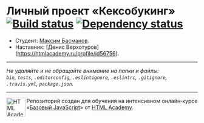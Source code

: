 # Личный проект «Кексобукинг» [![Build status][travis-image]][travis-url] [![Dependency status][dependency-image]][dependency-url]

* Студент: [Максим Басманов](https://up.htmlacademy.ru/javascript/8/user/156554).
* Наставник: [Денис Верхотуров] (https://htmlacademy.ru/profile/id56756).

---

_Не удаляйте и не обращайте внимание на папки и файлы:_<br>
_`bin`, `tests`, `.editorconfig`, `.eslintignore`, `.eslintrc`, `.gitignore`, `.travis.yml`, `package.json`._

---

<a href="https://htmlacademy.ru/intensive/javascript"><img align="left" width="50" height="50" title="HTML Academy" src="https://up.htmlacademy.ru/static/img/intensive/javascript/logo-for-github.svg"></a>

Репозиторий создан для обучения на интенсивном онлайн‑курсе «[Базовый JavaScript](https://htmlacademy.ru/intensive/javascript)» от [HTML Academy](https://htmlacademy.ru).

[travis-image]: https://travis-ci.org/htmlacademy-javascript/156554-keksobooking.svg?branch=master
[travis-url]: https://travis-ci.org/htmlacademy-javascript/156554-keksobooking
[dependency-image]: https://david-dm.org/htmlacademy-javascript/156554-keksobooking.svg?style=flat-square
[dependency-url]: https://david-dm.org/htmlacademy-javascript/156554-keksobooking
